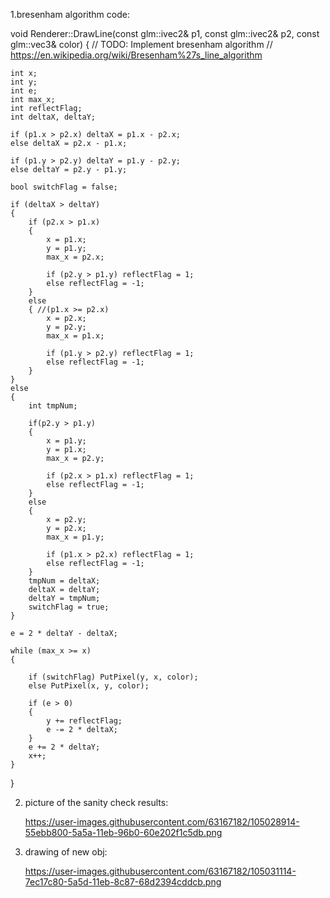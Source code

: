 1.bresenham algorithm code:
 
void Renderer::DrawLine(const glm::ivec2& p1, const glm::ivec2& p2, const glm::vec3& color)
{
	// TODO: Implement bresenham algorithm
	// https://en.wikipedia.org/wiki/Bresenham%27s_line_algorithm
	
	int x;
	int y;
	int e;
	int max_x; 
	int reflectFlag;
	int deltaX, deltaY;

	if (p1.x > p2.x) deltaX = p1.x - p2.x;
	else deltaX = p2.x - p1.x;

	if (p1.y > p2.y) deltaY = p1.y - p2.y;
	else deltaY = p2.y - p1.y;

	bool switchFlag = false;
	
	if (deltaX > deltaY) 
	{
		if (p2.x > p1.x)
		{
			x = p1.x;
			y = p1.y;
			max_x = p2.x;
			
			if (p2.y > p1.y) reflectFlag = 1;
			else reflectFlag = -1;
		}
		else 
		{ //(p1.x >= p2.x)
			x = p2.x;
			y = p2.y;
			max_x = p1.x;
			
			if (p1.y > p2.y) reflectFlag = 1;
			else reflectFlag = -1;
		}
	}
	else 
	{
		int tmpNum;
		 
		if(p2.y > p1.y)
		{
			x = p1.y;
			y = p1.x;
			max_x = p2.y;
			
			if (p2.x > p1.x) reflectFlag = 1;
			else reflectFlag = -1;
		}
		else 
		{
			x = p2.y;
			y = p2.x;
			max_x = p1.y;
			
			if (p1.x > p2.x) reflectFlag = 1;
			else reflectFlag = -1;
		}
		tmpNum = deltaX;
		deltaX = deltaY;
		deltaY = tmpNum;
		switchFlag = true;
	}
	
	e = 2 * deltaY - deltaX;
	
	while (max_x >= x)
	{
		
		if (switchFlag) PutPixel(y, x, color);
		else PutPixel(x, y, color);

		if (e > 0)
		{
			y += reflectFlag;
			e -= 2 * deltaX;
		}
		e += 2 * deltaY;
		x++;
	}


	
}

2. picture of the sanity check results:

   https://user-images.githubusercontent.com/63167182/105028914-55ebb800-5a5a-11eb-96b0-60e202f1c5db.png

3. drawing of new obj:

   https://user-images.githubusercontent.com/63167182/105031114-7ec17c80-5a5d-11eb-8c87-68d2394cddcb.png
